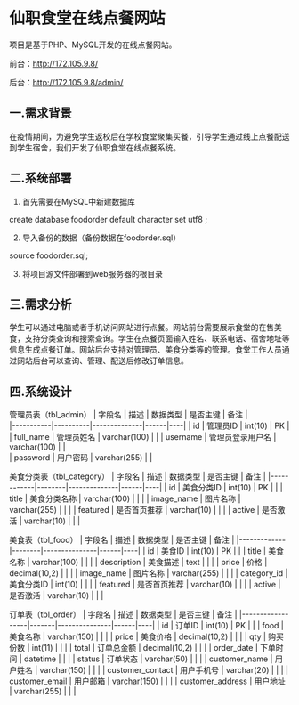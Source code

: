# 仙职食堂在线点餐网站
项目是基于PHP、MySQL开发的在线点餐网站。

前台：http://172.105.9.8/

后台：http://172.105.9.8/admin/

## 一.需求背景
在疫情期间，为避免学生返校后在学校食堂聚集买餐，引导学生通过线上点餐配送到学生宿舍，我们开发了仙职食堂在线点餐系统。

## 二.系统部署
1. 首先需要在MySQL中新建数据库

create database foodorder default character set utf8 ;

2. 导入备份的数据（备份数据在foodorder.sql）

source foodorder.sql;

3. 将项目源文件部署到web服务器的根目录

## 三.需求分析
学生可以通过电脑或者手机访问网站进行点餐。网站前台需要展示食堂的在售美食，支持分类查询和搜索查询。学生在点餐页面输入姓名、联系电话、宿舍地址等信息生成点餐订单。网站后台支持对管理员、美食分类等的管理。食堂工作人员通过网站后台可以查询、管理、配送后修改订单信息。

## 四.系统设计
管理员表（tbl_admin）
| 字段名       | 描述       | 数据类型         | 是否主键 | 备注 |   
|-----------|----------|--------------|------|----|
| id        | 管理员ID    | int(10)      | PK   |
| full_name | 管理员姓名    | varchar(100) |      | 
| username  | 管理员登录用户名 | varchar(100) |      |  
| password  | 用户密码     | varchar(255) |      |  



美食分类表（tbl_category）
| 字段名        | 描述     | 数据类型         | 是否主键 | 备注 |
|------------|--------|--------------|------|----|
| id         | 美食分类ID | int(10)      | PK   |    |
| title      | 美食分类名称 | varchar(100) |      |    |
| image_name | 图片名称   | varchar(255) |      |    |
| featured   | 是否首页推荐 | varchar(10)  |      |    |
| active     | 是否激活   | varchar(10)  |      |    |


美食表（tbl_food）
| 字段名         | 描述     | 数据类型          | 是否主键 | 备注 |
|-------------|--------|---------------|------|----|
| id          | 美食ID   | int(10)       | PK   |    |
| title       | 美食名称   | varchar(100)  |      |    |
| description | 美食描述   | text          |      |    |
| price       | 价格     | decimal(10,2) |      |    |
| image_name  | 图片名称   | varchar(255)  |      |    |
| category_id | 美食分类ID | int(10)       |      |    |
| featured    | 是否首页推荐 | varchar(10)   |      |    |
| active      | 是否激活   | varchar(10)   |      |    |


订单表（tbl_order）
| 字段名              | 描述    | 数据类型          | 是否主键 | 备注 |
|------------------|-------|---------------|------|----|
| id               | 订单ID  | int(10)       | PK   |    |
| food             | 美食名称  | varchar(150)  |      |    |
| price            | 美食价格  | decimal(10,2) |      |    |
| qty              | 购买份数  | int(11)       |      |    |
| total            | 订单总金额 | decimal(10,2) |      |    |
| order_date       | 下单时间  | datetime      |      |    |
| status           | 订单状态  | varchar(50)   |      |    |
| customer_name    | 用户姓名  | varchar(150)  |      |    |
| customer_contact | 用户手机号 | varchar(20)   |      |    |
| customer_email   | 用户邮箱  | varchar(150)  |      |    |
| customer_address | 用户地址  | varchar(255)  |      |    |

